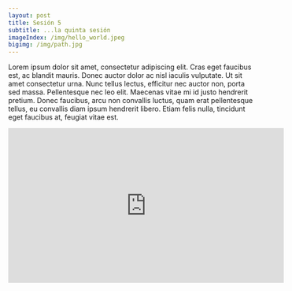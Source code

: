 ```yaml
---
layout: post
title: Sesión 5
subtitle: ...la quinta sesión
imageIndex: /img/hello_world.jpeg
bigimg: /img/path.jpg
---
```


Lorem ipsum dolor sit amet, consectetur adipiscing elit. Cras eget faucibus est, ac blandit mauris. Donec auctor dolor ac nisl iaculis vulputate. Ut sit amet consectetur urna. Nunc tellus lectus, efficitur nec auctor non, porta sed massa. Pellentesque nec leo elit. Maecenas vitae mi id justo hendrerit pretium. Donec faucibus, arcu non convallis luctus, quam erat pellentesque tellus, eu convallis diam ipsum hendrerit libero. Etiam felis nulla, tincidunt eget faucibus at, feugiat vitae est.

<iframe class="youtube" width="560" height="315" src="https://www.youtube.com/embed/5wa9J7iXOh0" frameborder="0" allowfullscreen></iframe>
